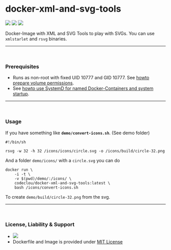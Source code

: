 # docker-xml-and-svg-tools

[![](https://codeclou.github.io/doc/badges/generated/docker-image-size-200.svg)](https://hub.docker.com/r/codeclou/docker-xml-and-svg-tools/tags/) [![](https://codeclou.github.io/doc/badges/generated/docker-from-alpine-3.5.svg)](https://www.ubuntu.com/) [![](https://codeclou.github.io/doc/badges/generated/docker-run-as-non-root.svg)](https://docs.docker.com/engine/reference/builder/#/user)

Docker-Image with XML and SVG Tools to play with SVGs.
You can use `xmlstarlet` and `rsvg`  binaries.

-----

&nbsp;

### Prerequisites

 * Runs as non-root with fixed UID 10777 and GID 10777. See [howto prepare volume permissions](https://github.com/codeclou/doc/blob/master/docker/README.md).
 * See [howto use SystemD for named Docker-Containers and system startup](https://github.com/codeclou/doc/blob/master/docker/README.md).

-----

&nbsp;

### Usage

If you have something like **`demo/convert-icons.sh`**. (See demo folder)

```
#!/bin/sh

rsvg -w 32 -h 32 /icons/icons/circle.svg -o /icons/build/circle-32.png
```

And a folder `demo/icons/` with a `circle.svg` you can do

```
docker run \
    -i -t \
    -v $(pwd)/demo/:/icons/ \
    codeclou/docker-xml-and-svg-tools:latest \
    bash /icons/convert-icons.sh
```

To create `demo/build/circle-32.png` from the svg.

----

&nbsp;

### License, Liability & Support

 * [![](https://codeclou.github.io/doc/docker-warranty-notice.svg?v1)](https://github.com/codeclou/docker-xml-and-svg-tools/blob/master/LICENSE.md)
 * Dockerfile and Image is provided under [MIT License](https://github.com/codeclou/docker-xml-and-svg-tools/blob/master/LICENSE.md)
